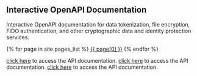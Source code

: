 ## Interactive OpenAPI Documentation

Interactive OpenAPI documentation for data tokenization, file encryption, FIDO authentication, and other cryptographic data and identity protection services. 

{% for page in site.pages_list %}
  <a href="{{ page[1]  }}">{{ page[0] }}</a>
{% endfor %}

[click here](/fido_authentication.html) to access the API documentation.
[click here](/tokenization.html) to access the API documentation.
[click here](/encryption.html) to access the API documentation.
